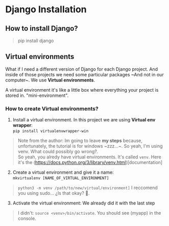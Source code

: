 # Django Installation
## How to install Django?
> pip install django

## Virtual environments
What if I need a different version of Django for each Django project. And inside of those projects we need some particular packages ~And not in our computer~. We use **Virtual environments**.

A virtual environment it's like a little box where everything your project is stored in. "mini-environment".

### How to create Virtual environments?
1. Install a virtual environment. In this project we are using **Virtual env wrapper**:  
`pip install virtualenvwrapper-win`
> Note from the author: Im going to leave **my steps** because, unfortunately, the tutorial is for windows ~zzz...~. So yeah, I'm using venv. What could possibly go wrong?.  
> So yeah, you alredy have virtual environments. It's called `venv`. Here it's the (https://docs.python.org/3/library/venv.html)[documentation]

2. Create a virtual environment and give it a name:  
`mkvirtualenv [NAME_OF_VIRTUAL_ENVIRONMENT]`
> `python3 -m venv /path/to/new/virtual/environment]` I reccomend you using sudo... ¿Is that okay? 🤔.

3. Activate the virtual environment: We already did it with the last step
> I didn't: `source <venv>/bin/activate`. You should see (myapp) in the console.


